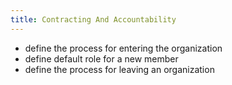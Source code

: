 ```yaml
---
title: Contracting And Accountability
---
```



* define the process for entering the organization
* define default role for a new member
* define the process for leaving an organization

